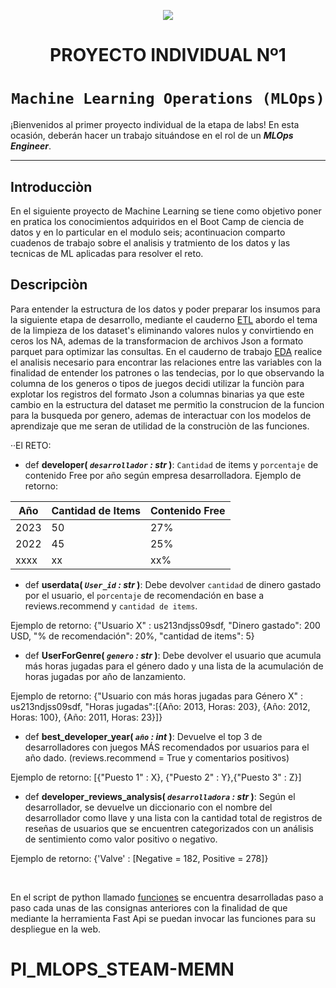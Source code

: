 <p align=center><img src=https://d31uz8lwfmyn8g.cloudfront.net/Assets/logo-henry-white-lg.png><p>

# <h1 align=center> **PROYECTO INDIVIDUAL Nº1** </h1>

# <h1 align=center>**`Machine Learning Operations (MLOps)`**</h1>

<p align="center">


¡Bienvenidos al primer proyecto individual de la etapa de labs! En esta ocasión, deberán hacer un trabajo situándose en el rol de un ***MLOps Engineer***.  

<hr>  

## **Introducciòn**
En el siguiente proyecto de Machine Learning se tiene como objetivo poner en pratica los conocimientos adquiridos en el Boot Camp de ciencia de datos y en lo particular en el modulo seis; acontinuacion comparto cuadenos de trabajo sobre el analisis y tratmiento de los datos y las tecnicas de ML aplicadas para resolver el reto.

## Descripciòn

Para entender la estructura de los datos y poder preparar los insumos para la siguiente etapa de desarrollo, mediante el cauderno [ETL](1ETL_.ipynb) abordo el tema de la limpieza de los dataset's eliminando valores nulos y convirtiendo en ceros los NA, ademas de la transformacion de archivos Json a formato parquet para optimizar las consultas.
En el cauderno de trabajo [EDA](2EDA.ipynb) realice el analisis necesario para encontrar las relaciones entre las variables con la finalidad de entender los patrones o las tendecias, por lo que observando la columna de los generos o tipos de juegos decidi utilizar la funciòn para explotar los registros del formato Json a columnas binarias ya que este cambio en la estructura del dataset  me permitìo la construcion de la funcion para la busqueda por genero, ademas de interactuar con los modelos de aprendizaje que me seran de utilidad de la construciòn de las funciones.

··El RETO:

+ def **developer( *`desarrollador` : str* )**:
    `Cantidad` de items y `porcentaje` de contenido Free por año según empresa desarrolladora. 
Ejemplo de retorno:

| Año  | Cantidad de Items | Contenido Free  |
|------|-------------------|------------------|
| 2023 | 50                | 27%              |
| 2022 | 45                | 25%              |
| xxxx | xx                | xx%              |


+ def **userdata( *`User_id` : str* )**:
    Debe devolver `cantidad` de dinero gastado por el usuario, el `porcentaje` de recomendación en base a reviews.recommend y `cantidad de items`.

Ejemplo de retorno: {"Usuario X" : us213ndjss09sdf, "Dinero gastado": 200 USD, "% de recomendación": 20%, "cantidad de items": 5}

+ def **UserForGenre( *`genero` : str* )**:
    Debe devolver el usuario que acumula más horas jugadas para el género dado y una lista de la acumulación de horas jugadas por año de lanzamiento.

Ejemplo de retorno: {"Usuario con más horas jugadas para Género X" : us213ndjss09sdf,
			     "Horas jugadas":[{Año: 2013, Horas: 203}, {Año: 2012, Horas: 100}, {Año: 2011, Horas: 23}]}
	
+ def **best_developer_year( *`año` : int* )**:
   Devuelve el top 3 de desarrolladores con juegos MÁS recomendados por usuarios para el año dado. (reviews.recommend = True y comentarios positivos)
  
Ejemplo de retorno: [{"Puesto 1" : X}, {"Puesto 2" : Y},{"Puesto 3" : Z}]

+ def **developer_reviews_analysis( *`desarrolladora` : str* )**:
    Según el desarrollador, se devuelve un diccionario con el nombre del desarrollador como llave y una lista con la cantidad total 
    de registros de reseñas de usuarios que se encuentren categorizados con un análisis de sentimiento como valor positivo o negativo. 

Ejemplo de retorno: {'Valve' : [Negative = 182, Positive = 278]}

<br/>

En el script de python llamado  [funciones](funciones.py) se encuentra desarrolladas paso a paso cada unas de las consignas anteriores con la finalidad de que mediante la herramienta Fast Api  se puedan invocar las funciones para su despliegue en la web.


# PI_MLOPS_STEAM-MEMN
